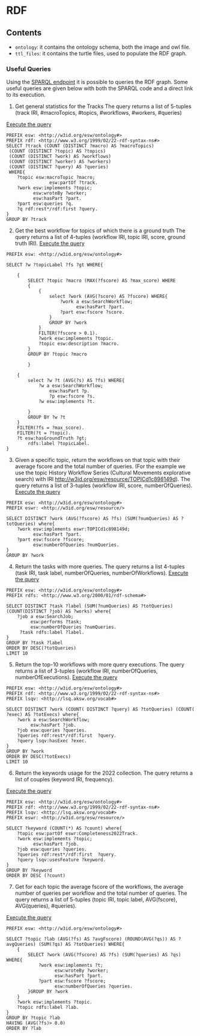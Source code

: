# RDF


## Contents 
- `ontology`: it contains the ontology schema, both the image and owl file.
- `ttl_files`: it contains the turtle files, used to populate the RDF graph.


### Useful Queries

Using the [SPARQL endpoint](http://w3id.org/esw/sparql) it is possible to queries the RDF graph.
Some useful queries are given below with both the SPARQL code and a direct link to its execution.

1. Get general statistics for the Tracks
The query returns a list of 5-tuples (track IRI, #macroTopics, #topics, #workflows, #workers, #queries)

[Execute the query](http://grace.dei.unipd.it/sparql/?default-graph-uri=&query=PREFIX+esw%3A+%3Chttp%3A%2F%2Fw3id.org%2Fesw%2Fontology%23%3E%0D%0APREFIX+rdf%3A+%3Chttp%3A%2F%2Fwww.w3.org%2F1999%2F02%2F22-rdf-syntax-ns%23%3E%0D%0ASELECT+%3Ftrack+%28COUNT+%28DISTINCT+%3Fmacro%29+AS+%3FmacroTopics%29+%0D%0A+%28COUNT+%28DISTINCT+%3Ftopic%29+AS+%3Ftopics%29+%0D%0A+%28COUNT+%28DISTINCT+%3Fwork%29+AS+%3Fworkflows%29+%0D%0A+%28COUNT+%28DISTINCT+%3Fworker%29+AS+%3Fworkers%29+%0D%0A+%28COUNT+%28DISTINCT+%3Fquery%29+AS+%3Fqueries%29+WHERE%7B%0D%0A++++%3Ftopic+esw%3AmacroTopic+%3Fmacro%3B%0D%0A++++++++++++++++esw%3ApartOf+%3Ftrack.%0D%0A++++%3Fwork+esw%3Aimplements+%3Ftopic%3B%0D%0A++++++++++esw%3AwroteBy+%3Fworker%3B%0D%0A++++++++++esw%3AhasPart+%3Fpart.%0D%0A++++%3Fpart+esw%3Aqueries+%3Fq.%0D%0A++++%3Fq+rdf%3Arest*%2Frdf%3Afirst+%3Fquery.%0D%0A%7DGROUP+BY+%3Ftrack&format=text%2Fhtml&timeout=0&signal_void=on)

```SPARQL
PREFIX esw: <http://w3id.org/esw/ontology#>
PREFIX rdf: <http://www.w3.org/1999/02/22-rdf-syntax-ns#>
SELECT ?track (COUNT (DISTINCT ?macro) AS ?macroTopics) 
 (COUNT (DISTINCT ?topic) AS ?topics) 
 (COUNT (DISTINCT ?work) AS ?workflows) 
 (COUNT (DISTINCT ?worker) AS ?workers) 
 (COUNT (DISTINCT ?query) AS ?queries) 
 WHERE{
    ?topic esw:macroTopic ?macro;
                esw:partOf ?track.
    ?work esw:implements ?topic;
          esw:wroteBy ?worker;
          esw:hasPart ?part.
    ?part esw:queries ?q.
    ?q rdf:rest*/rdf:first ?query.
}
GROUP BY ?track
```

2. Get the best workflow for topics of which there is a ground truth
The query returns a list of 4-tuples (workflow IRI, topic IRI, score, ground truth IRI).
[Execute the query](http://grace.dei.unipd.it/sparql/?default-graph-uri=&query=PREFIX+esw%3A+%3Chttp%3A%2F%2Fw3id.org%2Fesw%2Fontology%23%3E%0D%0A%0D%0ASELECT+%3Fw+%3Ft+%3Ffs+%3Fgt+WHERE%7B%0D%0A++++%0D%0A++++%7B%0D%0A++++++++SELECT+%3Ftopic+%3Fmacro+%28MAX%28%3Ffscore%29+AS+%3Fmax_score%29+WHERE%0D%0A++++++++%7B%0D%0A++++++++++++%7B%0D%0A++++++++++++++++select+%3Fwork+%28AVG%28%3Fscore%29+AS+%3Ffscore%29+WHERE%7B%0D%0A++++++++++++++++++++%3Fwork+a+esw%3ASearchWorkflow%3B%0D%0A++++++++++++++++++++++++++esw%3AhasPart+%3Fpart.%0D%0A++++++++++++++++++++%3Fpart+esw%3Afscore+%3Fscore.%0D%0A++++++++++++++++%7D%0D%0A++++++++++++++++GROUP+BY+%3Fwork+%0D%0A++++++++++++%7D%0D%0A++++++++++++FILTER%28%3Ffscore+%3E+0.1%29.%0D%0A++++++++++++%3Fwork+esw%3Aimplements+%3Ftopic.%0D%0A++++++++++++%3Ftopic+esw%3Adescription+%3Fmacro.%0D%0A++++++++%7D%0D%0A++++++++GROUP+BY+%3Ftopic+%3Fmacro%0D%0A%0D%0A++++++++%7D%0D%0A++++%0D%0A++++%7B%0D%0A++++++++select+%3Fw+%3Ft+%28AVG%28%3Fs%29+AS+%3Ffs%29+WHERE%7B%0D%0A++++++++++++%3Fw+a+esw%3ASearchWorkflow%3B%0D%0A++++++++++++++++esw%3AhasPart+%3Fp.%0D%0A++++++++++++++++%3Fp+esw%3Afscore+%3Fs.%0D%0A++++++++++++%3Fw+esw%3Aimplements+%3Ft.%0D%0A++++++++++++%0D%0A++++++++%7D%0D%0A++++++++GROUP+BY+%3Fw+%3Ft+%0D%0A++++%7D%0D%0A++++FILTER%28%3Ffs+%3D+%3Fmax_score%29.%0D%0A++++FILTER%28%3Ft+%3D+%3Ftopic%29.%0D%0A++++%3Ft+esw%3AhasGroundTruth+%3Fgt%3B%0D%0A++++++++esw%3Adescription+%3Fm.%0D%0A%7D&format=text%2Fhtml&timeout=0&signal_void=on)
```SPARQL
PREFIX esw: <http://w3id.org/esw/ontology#>

SELECT ?w ?topicLabel ?fs ?gt WHERE{
    
    {
        SELECT ?topic ?macro (MAX(?fscore) AS ?max_score) WHERE
        {
            {
                select ?work (AVG(?score) AS ?fscore) WHERE{
                    ?work a esw:SearchWorkflow;
                          esw:hasPart ?part.
                    ?part esw:fscore ?score.
                }
                GROUP BY ?work 
            }
            FILTER(?fscore > 0.1).
            ?work esw:implements ?topic.
            ?topic esw:description ?macro.
        }
        GROUP BY ?topic ?macro

        }
    
    {
        select ?w ?t (AVG(?s) AS ?fs) WHERE{
            ?w a esw:SearchWorkflow;
                esw:hasPart ?p.
                ?p esw:fscore ?s.
            ?w esw:implements ?t.
            
        }
        GROUP BY ?w ?t 
    }
    FILTER(?fs = ?max_score).
    FILTER(?t = ?topic).
    ?t esw:hasGroundTruth ?gt;
        rdfs:label ?topicLabel.
}
```

3. Given a specific topic, return the workflows on that topic with their average fscore 
   and the total number of queries. (For the example we use the topic 
   History Workflow Series (Cultural Movements explorative search) 
   with IRI http://w3id.org/esw/resource/TOPICd1c898149d).
The query returns a list of 3-tuples (workflow IRI, score, numberOfQueries).
[Execute the query](http://grace.dei.unipd.it/sparql/?default-graph-uri=&query=PREFIX+esw%3A+%3Chttp%3A%2F%2Fw3id.org%2Fesw%2Fontology%23%3E%0D%0APREFIX+eswr%3A+%3Chttp%3A%2F%2Fw3id.org%2Fesw%2Fresource%2F%3E%0D%0A%0D%0ASELECT+DISTINCT+%3Fwork+%28AVG%28%3Ffscore%29+AS+%3Ffs%29+%28SUM%28%3FnumQueries%29+AS+%3FtotQueries%29+where%7B%0D%0A++++%3Fwork+esw%3Aimplements+eswr%3ATOPICd1c898149d%3B%0D%0A++++%09++esw%3AhasPart+%3Fpart.%0D%0A+++%09%3Fpart+esw%3Afscore+%3Ffscore%3B%0D%0A++++++++++esw%3AnumberOfQueries+%3FnumQueries.%0D%0A%7DGROUP+BY+%3Fwork&format=text%2Fhtml&timeout=0&signal_void=on)

```SPARQL
PREFIX esw: <http://w3id.org/esw/ontology#>
PREFIX eswr: <http://w3id.org/esw/resource/>

SELECT DISTINCT ?work (AVG(?fscore) AS ?fs) (SUM(?numQueries) AS ?totQueries) where{
    ?work esw:implements eswr:TOPICd1c898149d;
    	  esw:hasPart ?part.
   	?part esw:fscore ?fscore;
          esw:numberOfQueries ?numQueries.
}
GROUP BY ?work
```

4. Return the tasks with more queries.
   The query returns a list 4-tuples (task IRI, task label, numberOfQueries, numberOfWorkflows).
[Execute the query](http://grace.dei.unipd.it/sparql/?default-graph-uri=&query=PREFIX+esw%3A+%3Chttp%3A%2F%2Fw3id.org%2Fesw%2Fontology%23%3E%0D%0APREFIX+rdfs%3A+%3Chttp%3A%2F%2Fwww.w3.org%2F2000%2F01%2Frdf-schema%23%3E%0D%0A%0D%0ASELECT+DISTINCT+%3Ftask+%3Flabel+%28SUM%28%3FnumQueries%29+AS+%3FtotQueries%29+%28COUNT%28DISTINCT+%3Fjob%29+AS+%3Fworks%29+where%7B%0D%0A++++%3Fjob+a+esw%3ASearchJob%3B%0D%0A+++++++++esw%3Aperforms+%3Ftask%3B%0D%0A+++++++++esw%3AnumberOfQueries+%3FnumQueries.%0D%0A+++++%3Ftask+rdfs%3Alabel+%3Flabel.%0D%0A%7DGROUP+BY+%3Ftask+%3Flabel%0D%0AORDER+BY+DESC%28%3FtotQueries%29%0D%0ALIMIT+10&format=text%2Fhtml&timeout=0&signal_void=on)

```SPARQL
PREFIX esw: <http://w3id.org/esw/ontology#>
PREFIX rdfs: <http://www.w3.org/2000/01/rdf-schema#>

SELECT DISTINCT ?task ?label (SUM(?numQueries) AS ?totQueries) (COUNT(DISTINCT ?job) AS ?works) where{
    ?job a esw:SearchJob;
         esw:performs ?task;
         esw:numberOfQueries ?numQueries.
     ?task rdfs:label ?label.
}
GROUP BY ?task ?label
ORDER BY DESC(?totQueries)
LIMIT 10
```

5. Return the top-10 workflows with more query executions.
The query returns a list of 3-tuples (workflow IRI, numberOfQueries, numberOfExecutions).
[Execute the query](http://grace.dei.unipd.it/sparql/?default-graph-uri=&query=PREFIX+esw%3A+%3Chttp%3A%2F%2Fw3id.org%2Fesw%2Fontology%23%3E%0D%0APREFIX+rdfs%3A+%3Chttp%3A%2F%2Fwww.w3.org%2F2000%2F01%2Frdf-schema%23%3E%0D%0A%0D%0ASELECT+DISTINCT+%3Ftask+%3Flabel+%28SUM%28%3FnumQueries%29+AS+%3FtotQueries%29+%28COUNT%28DISTINCT+%3Fjob%29+AS+%3Fworks%29+where%7B%0D%0A++++%3Fjob+a+esw%3ASearchJob%3B%0D%0A+++++++++esw%3Aperforms+%3Ftask%3B%0D%0A+++++++++esw%3AnumberOfQueries+%3FnumQueries.%0D%0A+++++%3Ftask+rdfs%3Alabel+%3Flabel.%0D%0A%7DGROUP+BY+%3Ftask+%3Flabel%0D%0AORDER+BY+DESC%28%3FtotQueries%29%0D%0ALIMIT+10&format=text%2Fhtml&timeout=0&signal_void=on)

```SPARQL
PREFIX esw: <http://w3id.org/esw/ontology#>
PREFIX rdf: <http://www.w3.org/1999/02/22-rdf-syntax-ns#>
PREFIX lsqv: <http://lsq.aksw.org/vocab#>

SELECT DISTINCT ?work (COUNT( DISTINCT ?query) AS ?totQueries) (COUNT( ?exec) AS ?totExecs) where{
    ?work a esw:SearchWorkflow;
         esw:hasPart ?job.
    ?job esw:queries ?queries.
    ?queries rdf:rest*/rdf:first  ?query.
    ?query lsqv:hasExec ?exec.
}
GROUP BY ?work
ORDER BY DESC(?totExecs)
LIMIT 10
```

6.  Return the keywords usage for the 2022 collection.
   The query returns a list of couples (keyword IRI, frequency).

[Execute the query](http://grace.dei.unipd.it/sparql/?default-graph-uri=&query=PREFIX+esw%3A+%3Chttp%3A%2F%2Fw3id.org%2Fesw%2Fontology%23%3E%0D%0APREFIX+rdf%3A+%3Chttp%3A%2F%2Fwww.w3.org%2F1999%2F02%2F22-rdf-syntax-ns%23%3E%0D%0APREFIX+lsqv%3A+%3Chttp%3A%2F%2Flsq.aksw.org%2Fvocab%23%3E%0D%0APREFIX+eswr%3A+%3Chttp%3A%2F%2Fw3id.org%2Fesw%2Fresource%2F%3E%0D%0A%0D%0ASELECT+%3Fkeyword+%28COUNT%28*%29+AS+%3Fcount%29+where%7B%0D%0A++++%3Ftopic+esw%3ApartOf+eswr%3ACompleteness2022Track.%0D%0A++++%3Fwork+esw%3Aimplements+%3Ftopic%3B%0D%0A++++++++++esw%3AhasPart+%3Fjob.%0D%0A++++%3Fjob+esw%3Aqueries+%3Fqueries.%0D%0A++++%3Fqueries+rdf%3Arest*%2Frdf%3Afirst++%3Fquery.%0D%0A++++%3Fquery+lsqv%3AusesFeature+%3Fkeyword.%0D%0A%7DGROUP+BY+%3Fkeyword%0D%0AORDER+BY+DESC+%28%3Fcount%29&format=text%2Fhtml&timeout=0&signal_void=on)

```SPARQL
PREFIX esw: <http://w3id.org/esw/ontology#>
PREFIX rdf: <http://www.w3.org/1999/02/22-rdf-syntax-ns#>
PREFIX lsqv: <http://lsq.aksw.org/vocab#>
PREFIX eswr: <http://w3id.org/esw/resource/>

SELECT ?keyword (COUNT(*) AS ?count) where{
    ?topic esw:partOf eswr:Completeness2022Track.
    ?work esw:implements ?topic;
          esw:hasPart ?job.
    ?job esw:queries ?queries.
    ?queries rdf:rest*/rdf:first  ?query.
    ?query lsqv:usesFeature ?keyword.
}
GROUP BY ?keyword
ORDER BY DESC (?count)
```

7. Get for each topic the average fscore of the workflows, the average number of queries per workflow and the total number of queries.
   The query returns a list of 5-tuples (topic IRI, topic label, AVG(fscore), AVG(queries), #queries).

[Execute the query](http://grace.dei.unipd.it/sparql/?default-graph-uri=&query=PREFIX+esw%3A+%3Chttp%3A%2F%2Fw3id.org%2Fesw%2Fontology%23%3E%0D%0A%0D%0ASELECT+%3Ftopic+%3Flab+%28AVG%28%3Ffs%29+AS+%3FavgFscore%29+%28ROUND%28AVG%28%3Fqs%29%29+AS+%3FavgQueries%29+%28SUM%28%3Fqs%29+AS+%3FtotQueries%29+WHERE%7B+%0D%0A++++%23%3Ftopic+esw%3ApartOf+%3Ftrack.%0D%0A++++%7B%0D%0A++++++++SELECT+%3Fwork+%28AVG%28%3Ffscore%29+AS+%3Ffs%29+%28SUM%28%3Fqueries%29+AS+%3Fqs%29+WHERE%7B%0D%0A++++++++++++%3Fwork+esw%3Aimplements+%3Ft%3B%0D%0A++++++++++++++++++esw%3AwroteBy+%3Fworker%3B%0D%0A++++++++++++++++++esw%3AhasPart+%3Fpart.%0D%0A++++++++++++%3Fpart+esw%3Afscore+%3Ffscore%3B%0D%0A++++++++++++++++++esw%3AnumberOfQueries+%3Fqueries.%0D%0A++++++++%7DGROUP+BY+%3Fwork%0D%0A++++%7D%0D%0A++++%3Fwork+esw%3Aimplements+%3Ftopic.%0D%0A++++%3Ftopic+rdfs%3Alabel+%3Flab.%0D%0A%7D%0D%0AGROUP+BY+%3Ftopic+%3Flab%0D%0AHAVING+%28AVG%28%3Ffs%29%3E+0.0%29%0D%0AORDER+BY+%3Flab&format=text%2Fhtml&timeout=0&signal_void=on)

```SPARQL 
PREFIX esw: <http://w3id.org/esw/ontology#>

SELECT ?topic ?lab (AVG(?fs) AS ?avgFscore) (ROUND(AVG(?qs)) AS ?avgQueries) (SUM(?qs) AS ?totQueries) WHERE{ 
    {
        SELECT ?work (AVG(?fscore) AS ?fs) (SUM(?queries) AS ?qs) WHERE{
            ?work esw:implements ?t;
                  esw:wroteBy ?worker;
                  esw:hasPart ?part.
            ?part esw:fscore ?fscore;
                  esw:numberOfQueries ?queries.
        }GROUP BY ?work
    }
    ?work esw:implements ?topic.
    ?topic rdfs:label ?lab.
}
GROUP BY ?topic ?lab
HAVING (AVG(?fs)> 0.0)
ORDER BY ?lab
```